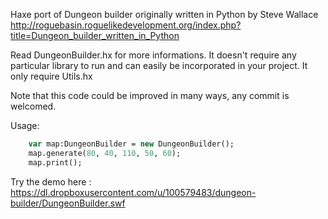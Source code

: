 Haxe port of Dungeon builder originally written in Python by Steve Wallace http://roguebasin.roguelikedevelopment.org/index.php?title=Dungeon_builder_written_in_Python  

Read DungeonBuilder.hx for more informations. It doesn't require any particular library to run and can easily be incorporated in your project. It only require Utils.hx  

Note that this code could be improved in many ways, any commit is welcomed.  

Usage:
``` haxe
    var map:DungeonBuilder = new DungeonBuilder();
    map.generate(80, 40, 110, 50, 60);
    map.print();
```


Try the demo here : https://dl.dropboxusercontent.com/u/100579483/dungeon-builder/DungeonBuilder.swf